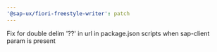 ```yaml
---
'@sap-ux/fiori-freestyle-writer': patch
---
```


Fix for double delim '??' in url in package.json scripts when sap-client param is present
